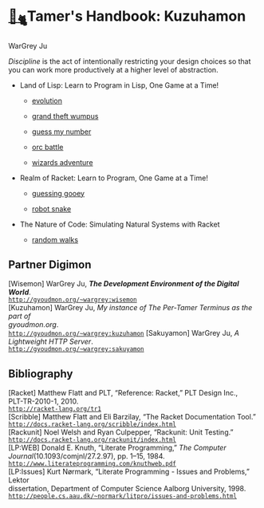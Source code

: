 # [🏡](http://gyoudmon.org/~wargrey:kuzuhamon)[<sub>🐈</sub>](http://gyoudmon.org/~wargrey:wisemon)Tamer's Handbook: Kuzuhamon

WarGrey Ju

_Discipline_ is the act of intentionally restricting your design choices
so that you can work more productively at a higher level of abstraction.

* Land of Lisp: Learn to Program in Lisp, One Game at a Time!

  * [evolution](village/land-of-lisp/evolution.rkt)

  * [grand theft wumpus](village/land-of-lisp/grand-theft-wumpus.rkt)

  * [guess my number](village/land-of-lisp/guess-my-number.rkt)

  * [orc battle](village/land-of-lisp/orc-battle.rkt)

  * [wizards adventure](village/land-of-lisp/wizards-adventure.rkt)

* Realm of Racket: Learn to Program, One Game at a Time!

  * [guessing gooey](village/realm-of-racket/guessing-gooey.rkt)

  * [robot snake](village/realm-of-racket/robot-snake.rkt)

* The Nature of Code: Simulating Natural Systems with Racket

  * [random walks](village/the-nature-of-code/random-walks.rkt)

## Partner Digimon

\[Wisemon\]   WarGrey Ju, _**The Development Environment of the Digital World**_.               
              [`http://gyoudmon.org/~wargrey:wisemon`](http://gyoudmon.org/~wargrey:wisemon)    
\[Kuzuhamon\] WarGrey Ju, _My instance of The Per-Tamer Terminus as the part of                 
              gyoudmon.org_.                                                                    
              [`http://gyoudmon.org/~wargrey:kuzuhamon`](http://gyoudmon.org/~wargrey:kuzuhamon)
\[Sakuyamon\] WarGrey Ju, _A Lightweight HTTP Server_.                                          
              [`http://gyoudmon.org/~wargrey:sakuyamon`](http://gyoudmon.org/~wargrey:sakuyamon)

## Bibliography

\[Racket\]    Matthew Flatt and PLT, “Reference: Racket,” PLT Design Inc.,                                                                          
              PLT-TR-2010-1, 2010.                                                                                                                  
              [`http://racket-lang.org/tr1`](http://racket-lang.org/tr1)                                                                            
\[Scribble\]  Matthew Flatt and Eli Barzilay, “The Racket Documentation Tool.”                                                                      
              [`http://docs.racket-lang.org/scribble/index.html`](http://docs.racket-lang.org/scribble/index.html)                                  
\[Rackunit\]  Noel Welsh and Ryan Culpepper, “Rackunit: Unit Testing.”                                                                              
              [`http://docs.racket-lang.org/rackunit/index.html`](http://docs.racket-lang.org/rackunit/index.html)                                  
\[LP:WEB\]    Donald E. Knuth, “Literate Programming,” _The Computer                                                                                
              Journal_\(10.1093/comjnl/27.2.97\), pp. 1–15, 1984.                                                                                   
              [`http://www.literateprogramming.com/knuthweb.pdf`](http://www.literateprogramming.com/knuthweb.pdf)                                  
\[LP:Issues\] Kurt Nørmark, “Literate Programming - Issues and Problems,” Lektor                                                                    
              dissertation, Department of Computer Science Aalborg University, 1998.                                                                
              [`http://people.cs.aau.dk/~normark/litpro/issues-and-problems.html`](http://people.cs.aau.dk/~normark/litpro/issues-and-problems.html)
